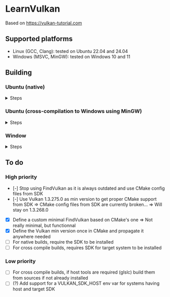 # LearnVulkan

Based on https://vulkan-tutorial.com

## Supported platforms

- Linux (GCC, Clang): tested on Ubuntu 22.04 and 24.04
- Windows (MSVC, MinGW): tested on Windows 10 and 11

## Building

### Ubuntu (native)

<details>
<summary>Steps</summary>

#### Common requirements

- Install the tools required to build the project:
```shell
sudo apt install cmake pkg-config ninja-build build-essential
```

- To build GLFW from source on Linux, a few extra packages must be installed as
explained in [GLFW documentation](https://www.glfw.org/docs/3.4/compile.html):
```shell
sudo apt install libwayland-dev libxkbcommon-dev xorg-dev
```

- Download the Vulkan SDK from LunarG. Replace `${SDK_VERSION}` with `latest` or
any fixed version greater than `1.3.268.0`:
```shell
mkdir VulkanSDK
cd VulkanSDK
wget https://sdk.lunarg.com/sdk/download/${SDK_VERSION}/linux/vulkan_sdk.tar.xz
tar -xvf vulkan_sdk.tar.xz
```

#### GCC

- In a terminal open at the project root directory, run the following commands:
```shell
# Use the desired Vulkan SDK
source path/to/VulkanSDK/${SDK_VERSION}/setup-env.sh

# Configure the project
cmake -S . -B build -G "Ninja Multi-Config"

# Build the project
cmake --build build --config release
```

#### Clang

TODO

</details>

### Ubuntu (cross-compilation to Windows using MinGW)

<details>
<summary>Steps</summary>

- To cross-compile from Ubuntu to Windows using MinGW, install the following
packages:
```shell
sudo apt install cmake pkg-config ninja-build mingw-w64 7zip
```

- Then, install the Vulkan SDK for Windows:
```shell
mkdir VulkanSDK-Windows
cd VulkanSDK-Windows
wget https://sdk.lunarg.com/sdk/download/${SDK_VERSION}/windows/vulkan_sdk.exe
7z x vulkan_sdk.exe -o${SDK_VERSION}
```

</details>

### Window

<details>
<summary>Steps</summary>

#### Common requirements

- Install the Vulkan SDK for Windows:
```shell
Invoke-WebRequest https://sdk.lunarg.com/sdk/download/${SDK_VERSION}/windows/vulkan_sdk.exe
.\vulkan_sdk.exe
# In the UI select the desired install location and optional components
```

#### MSVC

- Install the Microsoft Visual C/C++ Compiler 2022 at least:
  * if you want the full-fledged Visual Studio IDE, install
    [Visual Studio 2022](https://visualstudio.microsoft.com/vs/)
  * if you prefer just the command line tools, install the
    [Build Tools for Visual Studio 2022](https://visualstudio.microsoft.com/downloads/#build-tools-for-visual-studio-2022)

- Open a Powershell terminal with x64 build tools available, go at the project
root location and run the following commands:
```shell
# Ensure the VULKAN_SDK environment variable is setup properly
echo $Env:VULKAN_SDK

# Configure the project
cmake -S . -B build -G "Ninja Multi-Config"

# Build the project
cmake --build build --config release
```

#### MinGW

TODO

</details>

## To do

### High priority

- [-] Stop using FindVulkan as it is always outdated and use CMake config files from SDK
- [-] Use Vulkan 1.3.275.0 as min version to get proper CMake support from SDK
      => CMake config files from SDK are currently broken...
      => Will stay on 1.3.268.0

- [x] Define a custom minimal FindVulkan based on CMake's one
      => Not really minimal, but functionnal
- [x] Define the Vulkan min version once in CMake and propagate it anywhere needed
- [ ] For native builds, require the SDK to be installed
- [ ] For cross compile builds, requires SDK for target system to be installed

### Low priority

- [ ] For cross compile builds, if host tools are required (glslc) build them from sources if not already installed
- [ ] (?) Add support for a VULKAN_SDK_HOST env var for systems having host and target SDK

